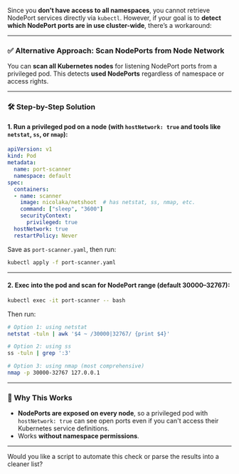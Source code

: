 Since you **don’t have access to all namespaces**, you cannot retrieve NodePort services directly via `kubectl`. However, if your goal is to **detect which NodePort ports are in use cluster-wide**, there’s a workaround:

---

### ✅ **Alternative Approach: Scan NodePorts from Node Network**

You can **scan all Kubernetes nodes** for listening NodePort ports from a privileged pod. This detects **used NodePorts** regardless of namespace or access rights.

---

### 🛠️ Step-by-Step Solution

#### 1. **Run a privileged pod** on a node (with `hostNetwork: true` and tools like `netstat`, `ss`, or `nmap`):

```yaml
apiVersion: v1
kind: Pod
metadata:
  name: port-scanner
  namespace: default
spec:
  containers:
  - name: scanner
    image: nicolaka/netshoot  # has netstat, ss, nmap, etc.
    command: ["sleep", "3600"]
    securityContext:
      privileged: true
  hostNetwork: true
  restartPolicy: Never
```

Save as `port-scanner.yaml`, then run:

```bash
kubectl apply -f port-scanner.yaml
```

---

#### 2. **Exec into the pod and scan for NodePort range (default 30000–32767)**:

```bash
kubectl exec -it port-scanner -- bash
```

Then run:

```bash
# Option 1: using netstat
netstat -tuln | awk '$4 ~ /30000|32767/ {print $4}'

# Option 2: using ss
ss -tuln | grep ':3'

# Option 3: using nmap (most comprehensive)
nmap -p 30000-32767 127.0.0.1
```

---

### 📌 Why This Works

* **NodePorts are exposed on every node**, so a privileged pod with `hostNetwork: true` can see open ports even if you can't access their Kubernetes service definitions.
* Works **without namespace permissions**.

---

Would you like a script to automate this check or parse the results into a cleaner list?
